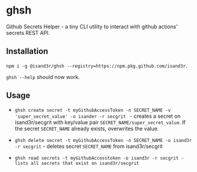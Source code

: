 # ghsh 

Github Secrets Helper - a tiny CLI utility to interact with github actions' secrets REST API.

## Installation

`npm i -g @isand3r/ghsh --registry=https://npm.pkg.github.com/isand3r`.

`ghsh --help` should now work.

## Usage

- `ghsh create secret -t myGithubAccessToken -n SECRET_NAME -v 'super_secret_value' -o isander -r secgrit ` - creates a secret on isand3r/secgrit with key/value pair `SECRET_NAME/super_secret_value`. If the secret `SECRET_NAME` already exists, overwrites the value.

- `ghsh delete secret -t myGithubAccessToken -n SECRET_NAME -o isand3r -r secgrit` - deletes secret `SECRET_NAME` from isand3r/secgrit

- `ghsh read secrets -t myGithubAccesstoken -o isand3r -r secgrit - lists all secrets that exist on isand3r/secgrit`
